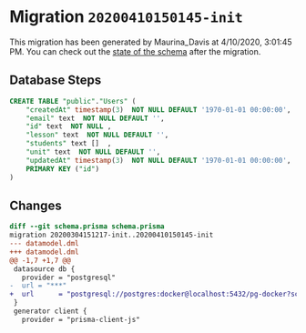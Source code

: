 # Migration `20200410150145-init`

This migration has been generated by Maurina_Davis at 4/10/2020, 3:01:45 PM.
You can check out the [state of the schema](./schema.prisma) after the migration.

## Database Steps

```sql
CREATE TABLE "public"."Users" (
    "createdAt" timestamp(3)  NOT NULL DEFAULT '1970-01-01 00:00:00',
    "email" text  NOT NULL DEFAULT '',
    "id" text  NOT NULL ,
    "lesson" text  NOT NULL DEFAULT '',
    "students" text []  ,
    "unit" text  NOT NULL DEFAULT '',
    "updatedAt" timestamp(3)  NOT NULL DEFAULT '1970-01-01 00:00:00',
    PRIMARY KEY ("id")
) 
```

## Changes

```diff
diff --git schema.prisma schema.prisma
migration 20200304151217-init..20200410150145-init
--- datamodel.dml
+++ datamodel.dml
@@ -1,7 +1,7 @@
 datasource db {
   provider = "postgresql"
-  url = "***"
+  url      = "postgresql://postgres:docker@localhost:5432/pg-docker?schema=public"
 }
 generator client {
   provider = "prisma-client-js"
```


